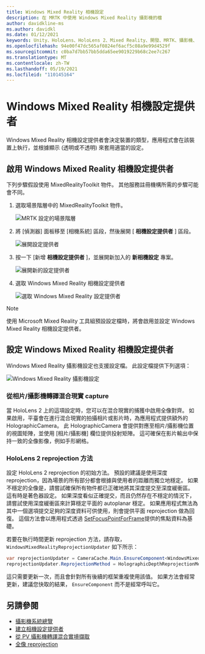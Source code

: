 ```yaml
---
title: Windows Mixed Reality 相機設定
description: 在 MRTK 中使用 Windows Mixed Reality 攝影機的檔
author: davidkline-ms
ms.author: davidkl
ms.date: 01/12/2021
keywords: Unity、HoloLens、HoloLens 2、Mixed Reality、開發、MRTK、攝影機、
ms.openlocfilehash: 94e00f47dc565af0824ef6acf5c08a9e99d4529f
ms.sourcegitcommit: c0ba7d7bb57bb5dda65ee9019229b68c2ee7c267
ms.translationtype: MT
ms.contentlocale: zh-TW
ms.lasthandoff: 05/19/2021
ms.locfileid: "110145164"
---
```

# <a name="windows-mixed-reality-camera-settings-provider"></a>Windows Mixed Reality 相機設定提供者

Windows Mixed Reality 相機設定提供者會決定裝置的類型，應用程式會在該裝置上執行，並根據顯示 (透明或不透明) 來套用適當的設定。

## <a name="enabling-the-windows-mixed-reality-camera-settings-provider"></a>啟用 Windows Mixed Reality 相機設定提供者

下列步驟假設使用 MixedRealityToolkit 物件。 其他服務註冊機構所需的步驟可能會不同。

1. 選取場景階層中的 MixedRealityToolkit 物件。

    ![MRTK 設定的場景階層](../images/MRTK_ConfiguredHierarchy.png)

2. 將 [偵測器] 面板移至 [相機系統] 區段，然後展開 [ **相機設定提供者** ] 區段。

    ![展開設定提供者](../images/camera-system/ExpandProviders.png)

3. 按一下 [新增 **相機設定提供者** ]，並展開新加入的 **新相機設定** 專案。

    ![展開新的設定提供者](../images/camera-system/ExpandNewProvider.png)

4. 選取 Windows Mixed Reality 相機設定提供者

    ![選取 Windows Mixed Reality 設定提供者](../images/camera-system/SelectWindowsMixedRealitySettings.png)

> [!NOTE]
> 使用 Microsoft Mixed Reality 工具組預設設定檔時，將會啟用並設定 Windows Mixed Reality 相機設定提供者。

## <a name="configuring-the-windows-mixed-reality-camera-settings-provider"></a>設定 Windows Mixed Reality 相機設定提供者

Windows Mixed Reality 攝影機設定也支援設定檔。 此設定檔提供下列選項：

![Windows Mixed Reality 攝影機設定](../images/camera-system/WMRCameraSettingsProfile.png)

### <a name="render-mixed-reality-capture-from-the-photovideo-camera"></a>從相片/攝影機轉譯混合現實 capture

當 HoloLens 2 上的這項設定時，您可以在混合現實的捕獲中啟用全像對齊。 如果啟用，平臺會在進行混合現實的拍攝相片或影片時，為應用程式提供額外的 HolographicCamera。 此 HolographicCamera 會提供對應至相片/攝影機位置的視圖矩陣，並使用 [相片/攝影機] 欄位提供投射矩陣。 這可確保在影片輸出中保持一致的全像影像，例如手形網格。

### <a name="hololens-2-reprojection-method"></a>HoloLens 2 reprojection 方法

設定 HoloLens 2 reprojection 的初始方法。 預設的建議是使用深度 reprojection，因為場景的所有部分都會根據與使用者的距離而獨立地穩定。 如果不穩定的全像是，請嘗試確保所有物件都已正確地將其深度提交至深度緩衝區。 這有時是著色器設定。 如果深度看似正確提交，而且仍然存在不穩定的情況下，請嘗試使用深度緩衝區來計算穩定平面的 autoplanar 穩定。 如果應用程式無法為其中一個選項提交足夠的深度資料可供使用，則會提供平面 reprojection 做為回復。 這個方法會以應用程式透過 [SetFocusPointForFrame](https://docs.unity3d.com/ScriptReference/XR.WSA.HolographicSettings.SetFocusPointForFrame.html)提供的焦點資料為基礎。

若要在執行時間更新 reprojection 方法，請存取， `WindowsMixedRealityReprojectionUpdater` 如下所示：

```c#
var reprojectionUpdater = CameraCache.Main.EnsureComponent<WindowsMixedRealityReprojectionUpdater>();
reprojectionUpdater.ReprojectionMethod = HolographicDepthReprojectionMethod.AutoPlanar;
```

這只需要更新一次，而且會針對所有後續的框架重複使用該值。 如果方法會經常更新，建議您快取的結果， `EnsureComponent` 而不是經常呼叫它。

## <a name="see-also"></a>另請參閱

- [攝影機系統總覽](camera-system-overview.md)
- [建立相機設定提供者](create-settings-provider.md)
- [從 PV 攝影機轉譯混合實境擷取](/windows/mixed-reality/mixed-reality-capture-for-developers#render-from-the-pv-camera-opt-in)
- [全像 reprojection](/windows/mixed-reality/hologram-stability#reprojection)